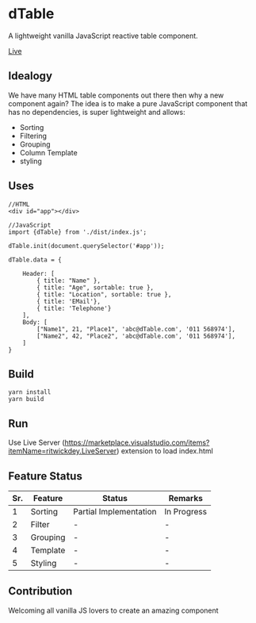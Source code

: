 # dTable
A lightweight vanilla JavaScript reactive table component.

[Live](https://ranjanngc.github.io/dTable/)

## Idealogy
We have many HTML table components out there then why a new component again? 
The idea is to make a pure JavaScript component that has no dependencies, is super lightweight and allows:

* Sorting
* Filtering
* Grouping
* Column Template
* styling

## Uses
```
//HTML
<div id="app"></div>

//JavaScript
import {dTable} from './dist/index.js';

dTable.init(document.querySelector('#app'));

dTable.data = { 
    
    Header: [
        { title: "Name" }, 
        { title: "Age", sortable: true }, 
        { title: "Location", sortable: true }, 
        { title: 'EMail'}, 
        { title: 'Telephone'}
    ],
    Body: [
        ["Name1", 21, "Place1", 'abc@dTable.com', '011 568974'],
        ["Name2", 42, "Place2", 'abc@dTable.com', '011 568974'],
    ]
}
```

## Build
```
yarn install
yarn build
```

## Run
Use Live Server (https://marketplace.visualstudio.com/items?itemName=ritwickdey.LiveServer) extension to load index.html

## Feature Status
|Sr.|Feature|Status|Remarks|
|---|-------|------|-------|
|1  |Sorting| Partial Implementation| In Progress|
|2  |Filter| -| -|
|3  |Grouping| -| -|
|4  |Template| -| -|
|5  |Styling| -| -|

## Contribution
Welcoming all vanilla JS lovers to create an amazing component